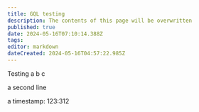 ```yaml
---
title: GQL testing
description: The contents of this page will be overwritten
published: true
date: 2024-05-16T07:10:14.388Z
tags: 
editor: markdown
dateCreated: 2024-05-16T04:57:22.985Z
---
```


Testing a b c

a second line

a timestamp: 123:312